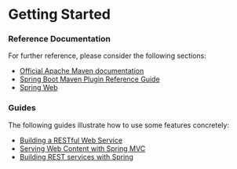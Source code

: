 # Getting Started

### Reference Documentation
For further reference, please consider the following sections:

* [Official Apache Maven documentation](#://maven.apache.org/guides/index.html)
* [Spring Boot Maven Plugin Reference Guide](#://docs.spring.io/spring-boot/docs/2.1.8.RELEASE/maven-plugin/)
* [Spring Web](#://docs.spring.io/spring-boot/docs/{bootVersion}/reference/htmlsingle/#boot-features-developing-web-applications)

### Guides
The following guides illustrate how to use some features concretely:

* [Building a RESTful Web Service](#://spring.io/guides/gs/rest-service/)
* [Serving Web Content with Spring MVC](#://spring.io/guides/gs/serving-web-content/)
* [Building REST services with Spring](#://spring.io/guides/tutorials/bookmarks/)

